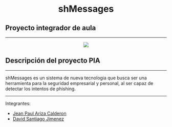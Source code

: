 <h1 align="center"> shMessages</h1>

## Proyecto integrador de aula
---
<p align="center"><img src="https://github.com/jeanlol0123/Ventas.facil/assets/111474574/ed525961-c2cf-46ab-bf2d-e3a630b82688)"/></p>



## Descripción del proyecto PIA
---
shMessages es un sistema de nueva tecnologia que busca ser una herramienta para la seguridad empresarial y personal, al ser capaz de detectar los intentos de phishing.



---
<p>Integrantes:</p>
<ul>
  <li><a href="https://github.com/jeanlol0123">Jean Paul Ariza Calderon</a></li>
  <li><a href="https://github.com/D4V1D16">David Santiago Jimenez</a></li>
</ul>

